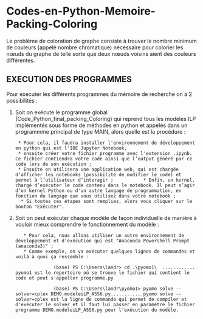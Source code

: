 # Codes-en-Python-Memoire-Packing-Coloring
Le problème de coloration de graphe consiste à trouver le nombre minimum de couleurs (appelé nombre chromatique) nécessaire pour colorier les nœuds du graphe de telle sorte que deux nœuds voisins aient des couleurs différentes.

EXECUTION DES PROGRAMMES
-------------------------

Pour exécuter les différents programmes du mémoire de recherche on a 2 possibilités :

1) Soit on exécute le programme global (Code_Python_final_packing_Coloring) qui reprend tous les modèles ILP implémentés sous forme de méthodes en python et appelés dans un programmme principal de type MAIN, alors quelle est la procédure : 

        * Pour cela, il faudra installer l'environnement de développement en python qui est l'IDE Jupyter Notebook, 
        * ensuite créer votre fichier programme avec l'extension .ipynb. Ce fichier contiendra votre code ainsi que l’output généré par ce code lors de son exécution ;
        * Ensuite on utilisera une application web, qui est chargée d’afficher les notebooks (possibilité de modifier le code) et permet à l’utilisateur d’interagir ;           * Enfin, un kernel, chargé d’exécuter le code contenu dans le notebook. Il peut s’agir d’un kernel Python ou d'un autre langage de programmation, en fonction du langage que vous utilisez dans votre notebook ;
         * Si toutes ces étapes sont remplies, alors vous cliquer sur le bouton "Exécuter".
            
 2) Soit on peut exécuter chaque modèle de façon individuelle de manière à vouloir mieux comprendre le fonctionnement du modèle :
            
           * Pour cela, nous allons utiliser un autre environnement de développement et d'exécution qui est "Anaconda Powershell Prompt (anaconda3)" ;
           * Comme exemple, on va exécuter quelques lignes de commandes et voilà à quoi ça ressemble :
            
                      (base) PS C:\Users\landr> cd .\pyomo1\  ............ pyomo1 est le repertoire où se trouve le fichier qui contient le code et peut s'appeller programme.py
                      
                      (base) PS C:\Users\landr\pyomo1> pyomo solve --solver=cplex DEMO.modeleiLP_ASS6.py............pyomo solve --solver=cplex est la ligne de commande qui permet de compiler et d'exécuter le solver et il faut lui passer en paramètre le fichier programme DEMO.modeleiLP_ASS6.py pour l'exécution du modèle.
